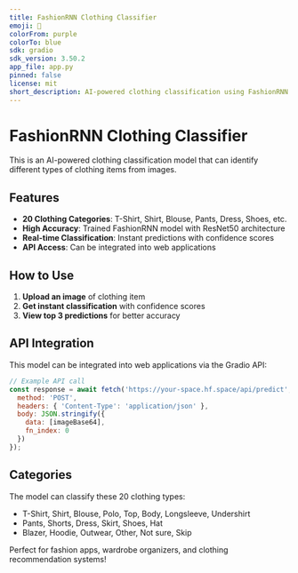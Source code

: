 ```yaml
---
title: FashionRNN Clothing Classifier
emoji: 👕
colorFrom: purple
colorTo: blue
sdk: gradio
sdk_version: 3.50.2
app_file: app.py
pinned: false
license: mit
short_description: AI-powered clothing classification using FashionRNN
---
```


# FashionRNN Clothing Classifier

This is an AI-powered clothing classification model that can identify different types of clothing items from images.

## Features

- **20 Clothing Categories**: T-Shirt, Shirt, Blouse, Pants, Dress, Shoes, etc.
- **High Accuracy**: Trained FashionRNN model with ResNet50 architecture
- **Real-time Classification**: Instant predictions with confidence scores
- **API Access**: Can be integrated into web applications

## How to Use

1. **Upload an image** of clothing item
2. **Get instant classification** with confidence scores
3. **View top 3 predictions** for better accuracy

## API Integration

This model can be integrated into web applications via the Gradio API:

```javascript
// Example API call
const response = await fetch('https://your-space.hf.space/api/predict', {
  method: 'POST',
  headers: { 'Content-Type': 'application/json' },
  body: JSON.stringify({
    data: [imageBase64],
    fn_index: 0
  })
});
```

## Categories

The model can classify these 20 clothing types:
- T-Shirt, Shirt, Blouse, Polo, Top, Body, Longsleeve, Undershirt
- Pants, Shorts, Dress, Skirt, Shoes, Hat
- Blazer, Hoodie, Outwear, Other, Not sure, Skip

Perfect for fashion apps, wardrobe organizers, and clothing recommendation systems!
